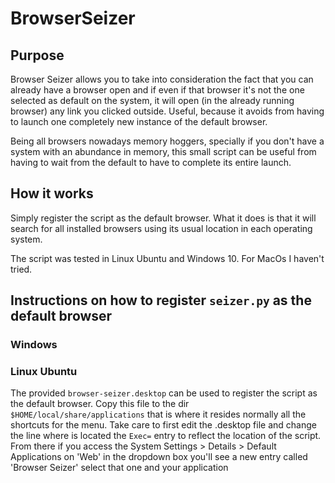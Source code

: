 BrowserSeizer
=============

## Purpose

Browser Seizer allows you to take into consideration the fact that you can already have a browser open and if even if that browser it's not the one selected as default on the system, it will open (in the already running browser) any link you clicked outside. Useful, because it avoids from having to launch one completely new instance of the default browser. 

Being all browsers nowadays memory hoggers, specially if you don't have a system with an abundance in memory, this small script can be useful from having to wait from the default to have to complete its entire launch.

## How it works
Simply register the script as the default browser. What it does is that it will search for all installed browsers using its usual location in each operating system.

The script was tested in Linux Ubuntu and Windows 10. For MacOs I haven't tried.

## Instructions on how to register `seizer.py` as the default browser

### Windows

### Linux Ubuntu
The provided `browser-seizer.desktop` can be used to register the script as the default browser. Copy this file to the dir `$HOME/local/share/applications` that is where it resides normally all the shortcuts for the menu. Take care to first edit the .desktop file and change the line where is located the `Exec=` entry to reflect the location of the script. From there if you access the System Settings > Details > Default Applications on 'Web' in the dropdown box you'll see a new entry called 'Browser Seizer' select that one and your application
